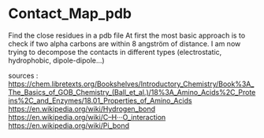 # Contact_Map_pdb
Find the close residues in a pdb file
At first the most basic approach is to check if two alpha carbons are within 8 angström of distance. 
I am now trying to decompose the contacts in different types (electrostatic, hydrophobic, dipole-dipole...)

sources : 
https://chem.libretexts.org/Bookshelves/Introductory_Chemistry/Book%3A_The_Basics_of_GOB_Chemistry_(Ball_et_al.)/18%3A_Amino_Acids%2C_Proteins%2C_and_Enzymes/18.01_Properties_of_Amino_Acids 
https://en.wikipedia.org/wiki/Hydrogen_bond
https://en.wikipedia.org/wiki/C–H···O_interaction
https://en.wikipedia.org/wiki/Pi_bond

